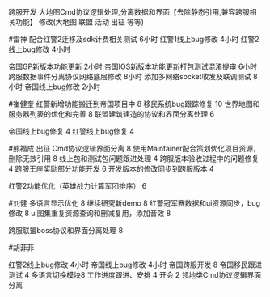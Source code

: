 
跨服开发
大地图Cmd协议逻辑处理,分离数据和界面【去除静态引用,兼容跨服相关功能】
	修改(大地图 联盟 活动 出征 等等)

#雷神
配合红警2迁移及sdk计费相关测试 6小时
红警1线上bug修改 4小时
红警2线上bug修改 4小时

帝国GP新版本功能更新  2小时
帝国IOS新版本功能更新打包测试混淆提审 6小时
跨服数据事件分离协议网络底层修改 8小时
添加多网络socket收发及联调测试 8小时
帝国线上bug修改  2小时

#崔健奎
红警新增功能搬迁到帝国项目中 8
移民系统bug跟踪修复  10
世界地图和服务器列表的优化和完善  8
联盟建筑建造的协议和界面分离处理 6

帝国线上bug修复 4
红警线上bug修复 4

#熊福成
出征 Cmd协议逻辑界面分离 8
使用Maintainer配合策划优化项目资源，删除无效引用    8
线上包和测试包问题跟进处理      4
跨服版本验收过程中的问题修复         4
跨服王座奖励部分功能开发     6
开发版本的修改同步到跨服版本    4    

红警2功能优化（英雄战力计算军团排序） 6

#刘健
多语言显示优化  8
继续研究新demo   8
红警冠军赛数据和ui资源同步，bug修改 8
ui图集重复资源查询和删减复用，添加音效 8

跨服联盟boss协议和界面分离处理 8


#胡菲菲

红警2线上bug修改 4小时
帝国线上bug修改  4小时
帝国跨服开发 8
帝国移民跟进测试 4
多语言切换模块8
工作进度跟进、安排 4
开会 2
领地类Cmd协议逻辑界面分离